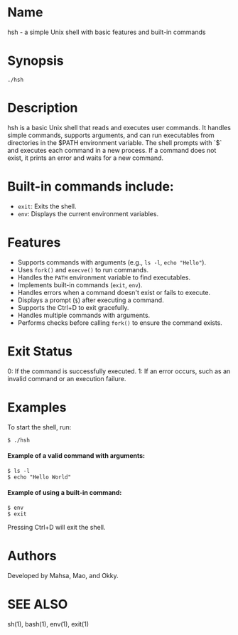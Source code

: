 # Name
hsh - a simple Unix shell with basic features and built-in commands


# Synopsis
```
./hsh
```

# Description
hsh is a basic Unix shell that reads and executes user commands. 
It handles simple commands, supports arguments, and can run executables from directories in the $PATH environment variable. 
The shell prompts with `$` and executes each command in a new process. 
If a command does not exist, it prints an error and waits for a new command. 


# Built-in commands include:
- `exit`: Exits the shell.
- `env`: Displays the current environment variables.


# Features
- Supports commands with arguments (e.g., `ls -l`, `echo "Hello"`).
- Uses `fork()` and `execve()` to run commands.
- Handles the `PATH` environment variable to find executables.
- Implements built-in commands (`exit`, `env`).
- Handles errors when a command doesn't exist or fails to execute.
- Displays a prompt (`$`) after executing a command.
- Supports the Ctrl+D to exit gracefully.
- Handles multiple commands with arguments.
- Performs checks before calling `fork()` to ensure the command exists.


# Exit Status
0: If the command is successfully executed.
1: If an error occurs, such as an invalid command or an execution failure.


# Examples
To start the shell, run:
```       
$ ./hsh
```
#### Example of a valid command with arguments:
```       
$ ls -l
$ echo "Hello World"
```
#### Example of using a built-in command:
```       
$ env
$ exit
```
Pressing Ctrl+D will exit the shell.


# Authors
Developed by Mahsa, Mao, and Okky.

# SEE ALSO
sh(1), bash(1), env(1), exit(1)

